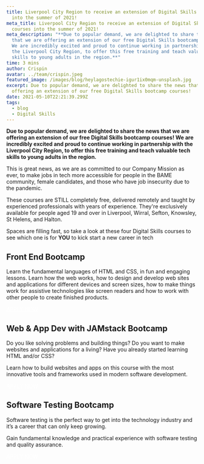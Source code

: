 ```yaml
---
title: Liverpool City Region to receive an extension of Digital Skills courses
  into the summer of 2021!
meta_title: Liverpool City Region to receive an extension of Digital Skills
  courses into the summer of 2021!
meta_description: "**Due to popular demand, we are delighted to share the news
  that we are offering an extension of our free Digital Skills bootcamp courses!
  We are incredibly excited and proud to continue working in partnership with
  the Liverpool City Region, to offer this free training and teach valuable tech
  skills to young adults in the region.**"
time: 3 mins
author: Crispin
avatar: ../team/crispin.jpeg
featured_image: /images/blog/heylagostechie-igur1ix0mqm-unsplash.jpg
excerpt: Due to popular demand, we are delighted to share the news that we are
  offering an extension of our free Digital Skills bootcamp courses!
date: 2021-05-10T22:21:39.299Z
tags:
  - blog
  - Digital Skills
---
```

**Due to popular demand, we are delighted to share the news that we are offering an extension of our free Digital Skills bootcamp courses! We are incredibly excited and proud to continue working in partnership with the Liverpool City Region, to offer this free training and teach valuable tech skills to young adults in the region.**

This is great news, as we are as committed to our Company Mission as ever, to make jobs in tech more accessible for people in the BAME community, female candidates, and those who have job insecurity due to the pandemic. 

These courses are STILL completely free, delivered remotely and taught by experienced professionals with years of experience. They're exclusively available for people aged 19 and over in Liverpool, Wirral, Sefton, Knowsley, St Helens, and Halton.

Spaces are filling fast, so take a look at these four Digital Skills courses to see which one is for **YOU** to kick start a new career in tech

## Front End Bootcamp 

Learn the fundamental languages of HTML and CSS,  in fun and engaging lessons. Learn how the web works, how to design and develop web sites and applications for different devices and screen sizes, how to make things work for assistive technologies like screen readers and how to work with other people to create finished products.

<a href="https://skills-bootcamp-frontend.tcg.camp/" class="mt-auto inline-block py-2 px-4 bg-blue-200 text-white text-md font-bold font-heading rounded text-white" style="color: white">APPLY NOW <i class="align-middle ml-2 text-white fas fa-angle-right text-md leading-md" aria-hidden="true"></i></a>

## Web & App Dev with JAMstack Bootcamp 

Do you like solving problems and building things? Do you want to make websites and applications for a living? Have you already started learning HTML and/or CSS? 

Learn how to build websites and apps on this course with the most innovative tools and frameworks used in modern software development.

<a href="https://skills-bootcamp-jamstack.tcg.camp/" class="mt-auto inline-block py-2 px-4 bg-blue-200 text-white text-md font-bold font-heading rounded text-white" style="color: white">APPLY NOW <i class="align-middle ml-2 text-white fas fa-angle-right text-md leading-md" aria-hidden="true"></i></a>

## Software Testing Bootcamp

Software testing is the perfect way to get into the technology industry and it’s a career that can only keep growing.

Gain fundamental knowledge and practical experience with software testing and quality assurance. 

<a href="https://skills-bootcamp-software-testing.tcg.camp" class="mt-auto inline-block py-2 px-4 bg-blue-200 text-white text-md font-bold font-heading rounded text-white" style="color: white">APPLY NOW <i class="align-middle ml-2 text-white fas fa-angle-right text-md leading-md" aria-hidden="true"></i></a>